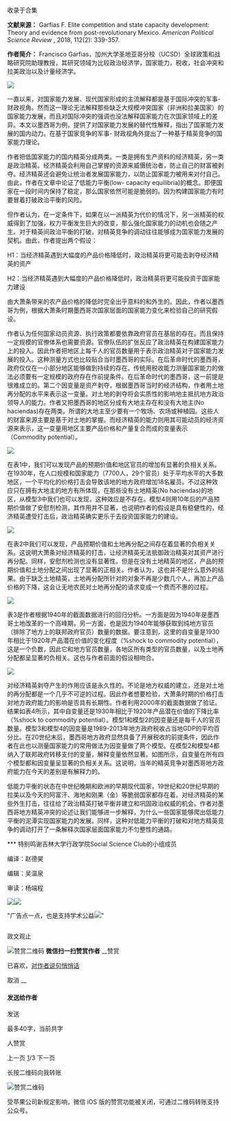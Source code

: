 

收录于合集

**文献来源：** Garfias F. Elite competition and state capacity development: Theory
and evidence from post-revolutionary Mexico. _American Political Science
Review_ , 2018, 112(2): 339-357.

  

 **作者简介：** Francisco
Garfias，加州大学圣地亚哥分校（UCSD）全球政策和战略研究院助理教授，其研究领域为比较政治经济学，国家能力，税收，社会冲突和拉美政治以及计量经济学。

![](/images/523/2.jpeg)

  

  

一直以来，对国家能力发展、现代国家形成的主流解释都是基于国际冲突的军事-
财政视角。然而这一理论无法解释那些缺乏大规模冲突国家（非洲和拉美国家）的国家能力发展，而且对国际冲突的强调也没法解释国家能力在次国家领域上的差异。本文以墨西哥为例，提供了对国家能力发展的替代性解释，指出了国家能力发展的国内动力。在基于国家竞争的军事-
财政视角外提出了一种基于精英竞争的国家能力理论。

作者把低国家能力的国内精英分成两类。一类是拥有生产资料的经济精英，另一类是政治精英。经济精英会利用自己掌握的资源来威慑统治者，防止自己的财富被剥夺。经济精英还会避免让统治者发展国家能力，以防止国家能力被用来对付自己。由此，作者在文章中论证了低能力平衡(low-
capacity equilibria)的概念。即便国家在一段时间内保持了稳定，那么国家依然可能是脆弱的。因为构建国家能力有时要冒着打破政治平衡的风险。

但作者认为，在一定条件下，如果在以一派精英为代价的情况下，另一派精英的权威得到了加强，权力平衡发生巨大的改变，那么强化国家能力的动机也会随之产生。对于精英间政治平衡的打破，对精英竞争的调动往往能够成为国家能力发展的契机。由此，作者提出两个假设：

H1：当经济精英遇到大幅度的产品价格降低时，政治精英将更可能去剥夺经济精英的资产

H2：当经济精英遇到大幅度的产品价格降低时，政治精英将更可能投资于国家能力建设

由大萧条带来的农产品价格的降低时完全出乎意料的和外生的。因此，作者以墨西哥为例，根据大萧条时期墨西哥次国家层面的国家能力变化来检验自己的研究假设。

作者认为任何国家动员资源、执行政策都要依靠政府官员在基层的存在。而且保持一定规模的官僚体系也需要资源。官僚队伍的扩张反应了政治精英在构建国家能力上的投入。因此作者把地区上每千人的官员数量用于表示政治精英对于国家能力发展的投入。这种测量方式也比较贴合当时墨西哥的实际。在后革命时代的墨西哥，政府仅仅在一小部分地区能够做到持续的存在。传统用税收能力测量国家能力的做法必须要有一定规模的政府存在作前提条件。在后革命时代的墨西哥，这一前提是很难成立的。第二个因变量是资产剥夺，根据墨西哥当时的经济结构，作者用土地再分配的水平来表示这一变量。对土地的剥夺将会实质性的影响地主抵抗地方政治领导人的能力。作者又把墨西哥的地区分成有大地主存在和没有大地主(No
haciendas)存在两类。所谓的大地主至少要有一个牧场、农场或种植园。这些人的财富来源主要是基于对土地的掌握。而经济精英的能力则用其可能动员的经济资源来表示，这一变量用地区主要产品价格和产量复合而成的变量表示（Commodity
potential）。

![](/images/523/3.png)

在表1中，我们可以发现产品的预期价值和地区官员的增加有显著的负相关关系。在1930年，在人口规模和国家能力（7700人，29个官员）处于平均水平的大多数地区，一个平均化的价格打击会导致该地的地方政府增加18名雇员。不过这种效应只在拥有大地主的地方有所体现，在那些没有土地精英(No
haciendas)的地区，从模型3中我们也可以发现，这种效应是不存在。模型4则用10年后的产品预期价值做了安慰剂检测，其作用并不显著，也说明作者的假设是具有稳健性的，经济精英遭受打击后，政治精英确实更乐于去投资国家能力的建设。

![](/images/523/4.png)

  

在表2中我们可以发现，产品预期价值和土地再分配之间存在着显著的负相关关系。这说明大萧条对经济精英的打击，让经济精英无法抵御政治精英对其资产进行再分配。同样，安慰剂检测也没有显著性。但是在没有土地精英的地区，产品的预期价值和土地分配之间出现了显著的正相关。作者认为，这也并不是什么意外的结果。由于缺乏土地精英，土地再分配所针对的对象不再是少数几个人，再加上产品价格的下降，这会让无地农民对土地再分配的请求变成一个费而不惠的过程。

![](/images/523/5.png)

表3是作者根据1940年的截面数据进行的回归分析。一方面是因为1940年是墨西哥土地改革的一个高峰期，另一方面，也是因为1940年能够获取到纯地方官员（排除了地方上的联邦政府官员）数量的数据。要注意到，这里的自变量是1930年相比于1920年产品潜在价值的变化程度（%shock
to commodity
potential），这是一个负数，因此它和地方官员数量，各地区所有类型的官员数量，以及土地再分配都呈显著的负相关。这也与作者前面的假设相吻合。

![](/images/523/6.png)

  

对经济精英剥夺产生的作用应该是永久性的。不论是地方权威的建立，还是对土地的再分配都是一个几乎不可逆的过程。因此作者想要检验，大萧条时期的价格打击对地方政府能力的影响是否具有长期性。作者利用2000年的截面数据做了验证。结果如表4所示，其中自变量还是1930年相比于1920年产品潜在价值的下降比率（%shock
to commodity
potential）。模型1和模型2的因变量还是每千人的官员数量。模型3和模型4的因变量是1989-2013年地方政府税收占当地GDP的平均百分比。在20世纪末后，墨西哥地方政府显然具备了开展税收的前提条件，因此作者在此也以测量国家能力的常用做法为因变量做了两个模型。在模型2和模型4都纳入了联邦政府转移支付的变量，解释变量依然显著。如图所示，自变量在所有四个模型都和因变量呈显著的负相关关系。这说明，当年的精英竞争对墨西哥地方政府能力在今天的差别是有解释力的。

低能力平衡的状态在中世纪晚期和欧洲的早期现代国家，19世纪和20世纪早期的拉美以及今天的阿富汗、海地和刚果（金）等脆弱国家都存在着。对经济精英的某些外生打击，往往给了政治精英打破平衡并建立和巩固政治权威的机会。作者对墨西哥地方精英冲突的论述让我们能够进一步解释，为什么一些国家能够爬出低能力平衡的泥潭实现国家能力的发展。同样，这种对低能力平衡的打破和对地方精英竞争的调动打开了一条解释次国家层面国家能力不匀整性的通路。

*** 特别鸣谢吉林大学行政学院Social Science Club的小组成员

  

编译：赵德昊

编辑：吴温泉

审读：杨端程

![](/images/523/7.jpeg)![](/images/523/8.jpeg)

"广告点一点，也是支持学术公益![](/images/523/9.png)"

![]()

政文观止

![赞赏二维码]() **微信扫一扫赞赏作者** __赞赏

已喜欢，[对作者说句悄悄话](javascript:;)

取消 __

#### 发送给作者

发送

最多40字，当前共字

[](javascript:;) 人赞赏

上一页 [1](javascript:;)/3 下一页

长按二维码向我转账

![赞赏二维码]()

受苹果公司新规定影响，微信 iOS 版的赞赏功能被关闭，可通过二维码转账支持公众号。

